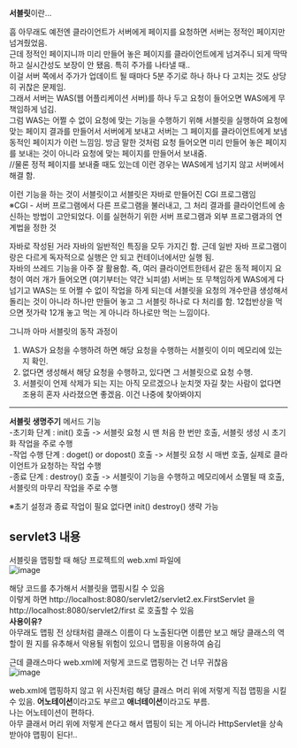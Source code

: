 **서블릿**이란...  

 흠 아무래도 예전엔 클라이언트가 서버에게 페이지를 요청하면 서버는 정적인 페이지만 넘겨줬었음.  
근데 정적인 페이지니까 미리 만들어 놓은 페이지를 클라이언트에게 넘겨주니 되게 딱딱하고 실시간성도 보장이 안 됐음. 특히 주가를 나타낼 때..  
이걸 서버 쪽에서 주가가 업데이트 될 때마다 5분 주기로 하나 하나 다 고치는 것도 상당히 귀찮은 문제임.  
그래서 서버는 WAS(웹 어플리케이션 서버)를 하나 두고 요청이 들어오면 WAS에게 무책임하게 넘김.  
그럼 WAS는 어쩔 수 없이 요청에 맞는 기능을 수행하기 위해 서블릿을 실행하여 요청에 맞는 페이지 결과를 만들어서 서버에게 보내고 서버는 그 페이지를 클라이언트에게 보냄  
동적인 페이지가 이런 느낌임. 방금 말한 것처럼 요청 들어오면 미리 만들어 놓은 페이지를 보내는 것이 아니라 요청에 맞는 페이지를 만들어서 보내줌.  
//물론 정적 페이지를 보내줄 때도 있는데 이런 경우는 WAS에게 넘기지 않고 서버에서 해결 함.  
  
이런 기능을 하는 것이 서블릿이고 서블릿은 자바로 만들어진 CGI 프로그램임  
※CGI -  서버 프로그램에서 다른 프로그램을 불러내고, 그 처리 결과를 클라이언트에 송신하는 방법이 고안되었다. 이를 실현하기 위한 서버 프로그램과 외부 프로그램과의 연계법을 정한 것  

자바로 작성된 거라 자바의 일반적인 특징을 모두 가지긴 함. 근데 일반 자바 프로그램이랑은 다르게 독자적으로 실행은 안 되고 컨테이너에서만 실행 됨.  
자바의 쓰레드 기능을 아주 잘 활용함. 즉, 여러 클라이언트한테서 같은 동적 페이지 요청이 여러 개가 들어오면 (여기부터는 약간 뇌피셜) 서버는 또 무책임하게 WAS에게 다 넘기고 WAS는 또 어쩔 수 없이 작업을 하게 되는데 서블릿을 요청의 개수만큼 생성해서 돌리는 것이 아니라 하나만 만들어 놓고 그 서블릿 하나로 다 처리를 함. 12첩반상을 먹으면 젓가락 12개 놓고 먹는 게 아니라 하나로만 먹는 느낌이다.
  
그니까 아마 서블릿의 동작 과정이  
1. WAS가 요청을 수행하려 하면 해당 요청을 수행하는 서블릿이 이미 메모리에 있는 지 확인.  
2. 없다면 생성해서 해당 요청을 수행하고, 있다면 그 서블릿으로 요청 수행.  
3. 서블릿이 언제 삭제가 되는 지는 아직 모르겠으나 눈치껏 자길 찾는 사람이 없다면 조용히 혼자 사라졌으면 좋겠음. 이건 나중에 찾아봐야지  
--------------------------------------------------------------------------  
**서블릿 생명주기** 메서드 기능  
-초기화 단계 : init() 호출 -> 서블릿 요청 시 맨 처음 한 번만 호출, 서블릿 생성 시 초기화 작업을 주로 수행  
-작업 수행 단계 : doget() or dopost() 호출 -> 서블릿 요청 시 매번 호출, 실제로 클라이언트가 요청하는 작업 수행  
-종료 단계 : destroy() 호출 -> 서블릿이 기능을 수행하고 메모리에서 소멸될 때 호출, 서블릿의 마무리 작업을 주로 수행   

※초기 설정과 종료 작업이 필요 없다면 init() destroy() 생략 가능  
  
  
**servlet3 내용**
---------------------------------------------------------------------
서블릿을 맵핑할 때 해당 프로젝트의 web.xml 파일에  
  ![image](https://user-images.githubusercontent.com/51132077/85551596-1cd29d00-b65d-11ea-8c3f-880e533e14a8.png)

해당 코드를 추가해서 서블릿을 맵핑시킬 수 있음  
이렇게 하면 http://localhost:8080/servlet2/servlet2.ex.FirstServlet 을  http://localhost:8080/servlet2/first 로 호출할 수 있음  
**사용이유?**  
아무래도 맵핑 전 상태처럼 클래스 이름이 다 노출된다면 이름만 보고 해당 클래스의 역할이 뭔 지를 유추해서 악용될 위험이 있으니 맵핑을 이용하여 숨김  

근데 클래스마다 web.xml에 저렇게 코드로 맵핑하는 건 너무 귀찮음  
![image](https://user-images.githubusercontent.com/51132077/85551928-72a74500-b65d-11ea-9846-6dad1d465aed.png)

web.xml에 맵핑하지 않고 위 사진처럼 해당 클래스 머리 위에 저렇게 직접 맵핑을 시킬 수 있음. **어노테이션**이라고도 부르고 **애너테이션**이라고도 부름.  
나는 어노테이션이 편하다.  
아무 클래서 머리 위에 저렇게 쓴다고 해서 맵핑이 되는 게 아니라 HttpServlet을 상속 받아야 맵핑이 된다!..  

  
